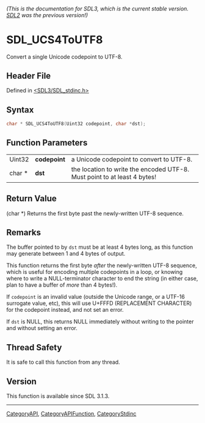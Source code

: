 ###### (This is the documentation for SDL3, which is the current stable version. [SDL2](https://wiki.libsdl.org/SDL2/) was the previous version!)
# SDL_UCS4ToUTF8

Convert a single Unicode codepoint to UTF-8.

## Header File

Defined in [<SDL3/SDL_stdinc.h>](https://github.com/libsdl-org/SDL/blob/main/include/SDL3/SDL_stdinc.h)

## Syntax

```c
char * SDL_UCS4ToUTF8(Uint32 codepoint, char *dst);
```

## Function Parameters

|        |               |                                                                          |
| ------ | ------------- | ------------------------------------------------------------------------ |
| Uint32 | **codepoint** | a Unicode codepoint to convert to UTF-8.                                 |
| char * | **dst**       | the location to write the encoded UTF-8. Must point to at least 4 bytes! |

## Return Value

(char *) Returns the first byte past the newly-written UTF-8 sequence.

## Remarks

The buffer pointed to by `dst` must be at least 4 bytes long, as this
function may generate between 1 and 4 bytes of output.

This function returns the first byte _after_ the newly-written UTF-8
sequence, which is useful for encoding multiple codepoints in a loop, or
knowing where to write a NULL-terminator character to end the string (in
either case, plan to have a buffer of _more_ than 4 bytes!).

If `codepoint` is an invalid value (outside the Unicode range, or a UTF-16
surrogate value, etc), this will use U+FFFD (REPLACEMENT CHARACTER) for the
codepoint instead, and not set an error.

If `dst` is NULL, this returns NULL immediately without writing to the
pointer and without setting an error.

## Thread Safety

It is safe to call this function from any thread.

## Version

This function is available since SDL 3.1.3.

----
[CategoryAPI](CategoryAPI), [CategoryAPIFunction](CategoryAPIFunction), [CategoryStdinc](CategoryStdinc)

